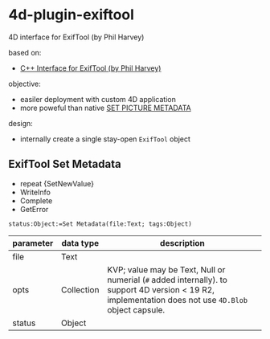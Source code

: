 # 4d-plugin-exiftool
4D interface for ExifTool (by Phil Harvey)

based on:

* [C++ Interface for ExifTool (by Phil Harvey)](https://exiftool.org/cpp_exiftool/)

objective:

* easiler deployment with custom 4D application
* more poweful than native [SET PICTURE METADATA](https://doc.4d.com/4Dv19/4D/19.1/SET-PICTURE-METADATA.301-5652803.en.html)

design:

* internally create a single stay-open `ExifTool` object

## ExifTool Set Metadata

* repeat {SetNewValue}
* WriteInfo
* Complete
* GetError


```4d
status:Object:=Set Metadata(file:Text; tags:Object)
```

|parameter|data type|description|
|-|-|-|
|file|Text||
|opts|Collection|KVP; value may be Text, Null or numerial (`#` added internally). to support 4D version < 19 R2, implementation does not use `4D.Blob` object capsule.|
|status|Object||
